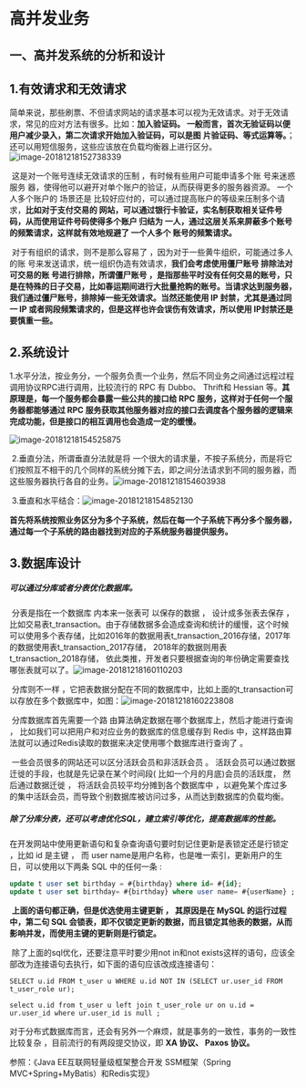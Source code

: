 # 高并发业务

## 一、高并发系统的分析和设计

## 1.有效请求和无效请求

​	简单来说，那些刷票、不但请求网站的请求基本可以视为无效请求。对于无效请求，常见的应对方法有很多。比如：**加入验证码。 一般而言，首次无验证码以便用户减少录入，第二次请求开始加入验证码，可以是图**
**片验证码、等式运算等。**；还可以用短信服务，这些应该放在负载均衡器上进行区分。![image-20181218152738339](https://learningpics.oss-cn-shenzhen.aliyuncs.com/images/image-20181218152738339-5118058.png?raw=true)

​	这是对一个账号连续无效请求的压制 ，有时候有些用户可能申请多个账 号来迷惑服务 器，使得他可以避开对单个账户的验证，从而获得更多的服务器资源。 一个人多个账户的 场景还是 比较好应付的，可以通过提高账户的等级来压制多个请求，**比如对于支付交易的 网站，可以通过银行卡验证，实名制获取相关证件号码，从而使用证件号码使得多个账户 归结为 一人，通过这层关系来屏蔽多个账号的频繁请求，这样就有效地规避了 一个人多个 账号的频繁请求。** 

​	对于有组织的请求，则不是那么容易了 ，因为对于一些黄牛组织，可能通过多人的账 号来发送请求，统一组织伪造有效请求，**我们会考虑使用僵尸账号 排除法对可交易的账 号进行排除，所谓僵尸账号 ，是指那些平时没有任何交易的账号，只是在特殊的日子交易，比如春运期间进行大批量抢购的账号。当请求达到服务器，我们通过僵尸账号，排除掉一些无效请求。当然还能使用 IP 封禁，尤其是通过同 一 IP 或者网段频繁请求的，但是这样也许会误伤有效请求，所以使用 IP封禁还是要慎重一些。** 

## 2.系统设计

​	1.水平分法，按业务分，一个服务负责一个业务，然后不同业务之间通过远程过程调用协议RPC进行调用，比较流行的 RPC 有 Dubbo、 Thrift和 Hessian 等。**其原理是，每一个服务都会暴露一些公共的接口给 RPC 服务，这样对于任何一个服务器都能够通过 RPC 服务获取其他服务器对应的接口去调度各个服务器的逻辑来完成功能，但是接口的相互调用也会造成一定的缓慢。**

![image-20181218154525875](https://learningpics.oss-cn-shenzhen.aliyuncs.com/images/image-20181218154525875-5119125.png?raw=true)

​	2.垂直分法，所谓垂直分法就是将 一个很大的请求量，不按子系统分，而是将它们按照互不相干的几个同样的系统分摊下去，即之间分法请求到不同的服务器，而这些服务器执行各自的业务。![image-20181218154603938](https://learningpics.oss-cn-shenzhen.aliyuncs.com/images/image-20181218154603938-5119163.png?raw=true)

​	3.垂直和水平结合：![image-20181218154852130](https://learningpics.oss-cn-shenzhen.aliyuncs.com/images/image-20181218154852130-5119332.png?raw=true)

​	**首先将系统按照业务区分为多个子系统，然后在每一个子系统下再分多个服务器，通过每一个子系统的路由器找到对应的子系统服务器提供服务。**	

## 3.数据库设计

##### 	可以通过分库或者分表优化数据库。

​	分表是指在一个数据库 内本来一张表可 以保存的数据 ， 设计成多张表去保存 ， 比如交易表t_transaction。由于存储数据多会造成查询和统计的缓慢，这个时候可以使用多个表存储，比如2016年的数据用表t_transaction_2016存储，2017年的数据使用表t_transaction_2017存储， 2018年的数据则用表t_transaction_2018存储， 依此类推，开发者只要根据查询的年份确定需要查找哪张表就可以了。![image-20181218160110203](https://learningpics.oss-cn-shenzhen.aliyuncs.com/images/image-20181218160110203-5120070.png?raw=true)

​	分库则不一样 ，它把表数据分配在不同的数据库中，比如上面的t_transaction可以存放在多个数据库中，如图：![image-20181218160223808](https://learningpics.oss-cn-shenzhen.aliyuncs.com/images/image-20181218160223808-5120143.png?raw=true)

​	分库数据库首先需要一个路 由算法确定数据在哪个数据库上，然后才能进行查询 ， 比如我们可以把用户和对应业务的数据库的信息缓存到 Redis 中，这样路由算法就可以通过Redis读取的数据来决定使用哪个数据库进行查询了 。		

​	一些会员很多的网站还可以区分活跃会员和非活跃会员 。 活跃会员可以通过数据迁徙的手段，也就是先记录在某个时间段( 比如一个月的月底)会员的活跃度， 然后通过数据迁徙 ， 将活跃会员较平均分摊到各个数据库中 ，以避免某个库过多 的集中活跃会员，而导致个别数据库被访问过多，从而达到数据库的负载均衡。	

##### 	除了分库分表，还可以考虑优化SQL，建立索引等优化，提高数据库的性能。

​	在开发网站中使用更新语句和复杂查询语句要时刻记住更新是表锁定还是行锁定 ，比如 id 是主键 ， 而 user name是用户名称，也是唯一索引，更新用户的生日，可以使用以下两条 SQL 中的任何一条 : 

```sql
update t user set birthday = #{birthday} where id= #{id};
update t user set birthday= #{birthday} where user name= #{userName} ;
```

​	**上面的语句都正确，但是优选使用主键更新 ， 其原因是在 MySQL 的运行过程中，第二句 SQL 会锁表，即不仅锁定更新的数据，而且锁定其他表的数据，从而影响并发，而使用主键的更新则是行锁定。**

​	除了上面的sql优化，还要注意平时要少用not in和not exists这样的语句，应该全部改为连接语句去执行，如下面的语句应该改成连接语句：

```
SELECT u.id FROM t_user u WHERE u.id NOT IN (SELECT ur.user_id FROM t_user_role ur);

select u.id from t_user u left join t_user_role ur on u.id = ur.user_id where ur.user_id is null ;	
```

​	对于分布式数据库而言，还会有另外一个麻烦，就是事务的一致性，事务的一致性比较复杂 ，目前流行的有两段提交协议，即 **XA 协议、 Paxos 协议。**	







参照：《Java EE互联网轻量级框架整合开发 SSM框架（Spring MVC+Spring+MyBatis）和Redis实现》